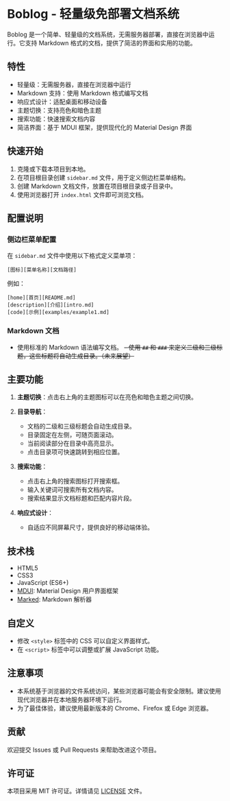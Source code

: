 # Boblog - 轻量级免部署文档系统

Boblog 是一个简单、轻量级的文档系统，无需服务器部署，直接在浏览器中运行。它支持 Markdown 格式的文档，提供了简洁的界面和实用的功能。

## 特性

- 轻量级：无需服务器，直接在浏览器中运行
- Markdown 支持：使用 Markdown 格式编写文档
- 响应式设计：适配桌面和移动设备
- 主题切换：支持亮色和暗色主题
- 搜索功能：快速搜索文档内容
- 简洁界面：基于 MDUI 框架，提供现代化的 Material Design 界面

## 快速开始

1. 克隆或下载本项目到本地。
2. 在项目根目录创建 `sidebar.md` 文件，用于定义侧边栏菜单结构。
3. 创建 Markdown 文档文件，放置在项目根目录或子目录中。
4. 使用浏览器打开 `index.html` 文件即可浏览文档。

## 配置说明

### 侧边栏菜单配置

在 `sidebar.md` 文件中使用以下格式定义菜单项：

```
[图标][菜单名称][文档路径]
```

例如：

```
[home][首页][README.md]
[description][介绍][intro.md]
[code][示例][examples/example1.md]
```

### Markdown 文档

- 使用标准的 Markdown 语法编写文档。
~~- 使用 `##` 和 `###` 来定义二级和三级标题，这些标题将自动生成目录。（未来展望）~~

## 主要功能

1. **主题切换**：点击右上角的主题图标可以在亮色和暗色主题之间切换。

2. **目录导航**：
   - 文档的二级和三级标题会自动生成目录。
   - 目录固定在左侧，可随页面滚动。
   - 当前阅读部分在目录中高亮显示。
   - 点击目录项可快速跳转到相应位置。

3. **搜索功能**：
   - 点击右上角的搜索图标打开搜索框。
   - 输入关键词可搜索所有文档内容。
   - 搜索结果显示文档标题和匹配内容片段。

4. **响应式设计**：
   - 自适应不同屏幕尺寸，提供良好的移动端体验。

## 技术栈

- HTML5
- CSS3
- JavaScript (ES6+)
- [MDUI](https://www.mdui.org/): Material Design 用户界面框架
- [Marked](https://marked.js.org/): Markdown 解析器

## 自定义

- 修改 `<style>` 标签中的 CSS 可以自定义界面样式。
- 在 `<script>` 标签中可以调整或扩展 JavaScript 功能。

## 注意事项

- 本系统基于浏览器的文件系统访问，某些浏览器可能会有安全限制。建议使用现代浏览器并在本地服务器环境下运行。
- 为了最佳体验，建议使用最新版本的 Chrome、Firefox 或 Edge 浏览器。

## 贡献

欢迎提交 Issues 或 Pull Requests 来帮助改进这个项目。

## 许可证

本项目采用 MIT 许可证。详情请见 [LICENSE](LICENSE) 文件。
